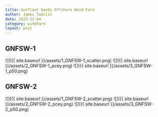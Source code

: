 ```yaml
---
title: Gunfleet Sands Offshore Wind Farm
author: James Twallin
date: 2023-12-04
category: windfarm
layout: post
---
```

GNFSW-1
-------------
![]({{ site.baseurl }}/assets/1_GNFSW-1_scatter.png)
![]({{ site.baseurl }}/assets/2_GNFSW-1_pcey.png)
![]({{ site.baseurl }}/assets/3_GNFSW-1_p50.png)

GNFSW-2
-------------
![]({{ site.baseurl }}/assets/1_GNFSW-2_scatter.png)
![]({{ site.baseurl }}/assets/2_GNFSW-2_pcey.png)
![]({{ site.baseurl }}/assets/3_GNFSW-2_p50.png)

